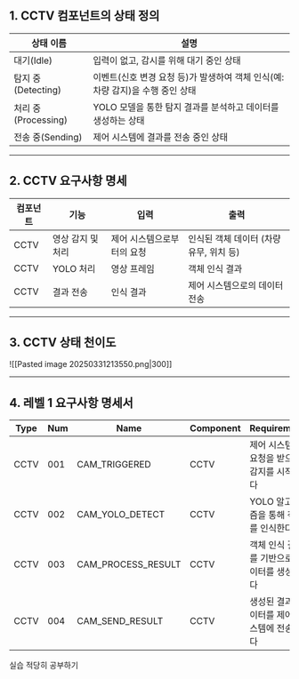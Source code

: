 ## 1. CCTV 컴포넌트의 상태 정의

| **상태 이름**        | **설명**                                          |
| ---------------- | ----------------------------------------------- |
| 대기(Idle)         | 입력이 없고, 감시를 위해 대기 중인 상태                         |
| 탐지 중(Detecting)  | 이벤트(신호 변경 요청 등)가 발생하여 객체 인식(예: 차량 감지)을 수행 중인 상태 |
| 처리 중(Processing) | YOLO 모델을 통한 탐지 결과를 분석하고 데이터를 생성하는 상태            |
| 전송 중(Sending)    | 제어 시스템에 결과를 전송 중인 상태                            |

---
## 2. CCTV 요구사항 명세

| **컴포넌트** | **기능**     | **입력**         | **출력**                   |
| -------- | ---------- | -------------- | ------------------------ |
| CCTV     | 영상 감지 및 처리 | 제어 시스템으로부터의 요청 | 인식된 객체 데이터 (차량 유무, 위치 등) |
| CCTV     | YOLO 처리    | 영상 프레임         | 객체 인식 결과                 |
| CCTV     | 결과 전송      | 인식 결과          | 제어 시스템으로의 데이터 전송         |

---
## 3. CCTV 상태 천이도

![[Pasted image 20250331213550.png|300]]

---
## 4. 레벨 1 요구사항 명세서

|**Type**|**Num**|**Name**|**Component**|**Requirement**|**Precondition**|**…**|
|---|---|---|---|---|---|---|
|CCTV|001|CAM_TRIGGERED|CCTV|제어 시스템의 요청을 받으면 감지를 시작한다|제어 시스템으로부터 감지 요청 수신||
|CCTV|002|CAM_YOLO_DETECT|CCTV|YOLO 알고리즘을 통해 객체를 인식한다|감지 요청이 수행된 상태||
|CCTV|003|CAM_PROCESS_RESULT|CCTV|객체 인식 결과를 기반으로 데이터를 생성한다|YOLO 탐지 결과 존재||
|CCTV|004|CAM_SEND_RESULT|CCTV|생성된 결과 데이터를 제어 시스템에 전송한다|결과 데이터가 준비된 상태||

실습 적당히 공부하기
